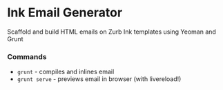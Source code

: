 # Ink Email Generator

Scaffold and build HTML emails on Zurb Ink templates using Yeoman and Grunt

### Commands
 - `grunt` - compiles and inlines email
 - `grunt serve` - previews email in browser (with livereload!)
